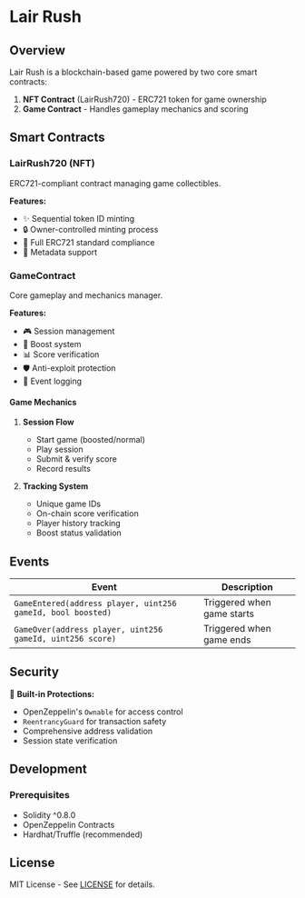 # Lair Rush

## Overview

Lair Rush is a blockchain-based game powered by two core smart contracts:

1. **NFT Contract** (LairRush720) - ERC721 token for game ownership
2. **Game Contract** - Handles gameplay mechanics and scoring

## Smart Contracts

### LairRush720 (NFT)

ERC721-compliant contract managing game collectibles.

**Features:**

- ✨ Sequential token ID minting
- 🔒 Owner-controlled minting process
- 📜 Full ERC721 standard compliance
- 💫 Metadata support

### GameContract

Core gameplay and mechanics manager.

**Features:**

- 🎮 Session management
- 🚀 Boost system
- 📊 Score verification
- 🛡️ Anti-exploit protection
- 📝 Event logging

#### Game Mechanics

1. **Session Flow**
   - Start game (boosted/normal)
   - Play session
   - Submit & verify score
   - Record results

2. **Tracking System**
   - Unique game IDs
   - On-chain score verification
   - Player history tracking
   - Boost status validation

## Events

| Event | Description |
|-------|-------------|
| `GameEntered(address player, uint256 gameId, bool boosted)` | Triggered when game starts |
| `GameOver(address player, uint256 gameId, uint256 score)` | Triggered when game ends |

## Security

🔐 **Built-in Protections:**

- OpenZeppelin's `Ownable` for access control
- `ReentrancyGuard` for transaction safety
- Comprehensive address validation
- Session state verification

## Development

### Prerequisites

- Solidity ^0.8.0
- OpenZeppelin Contracts
- Hardhat/Truffle (recommended)

## License

MIT License - See [LICENSE](./LICENSE) for details.
